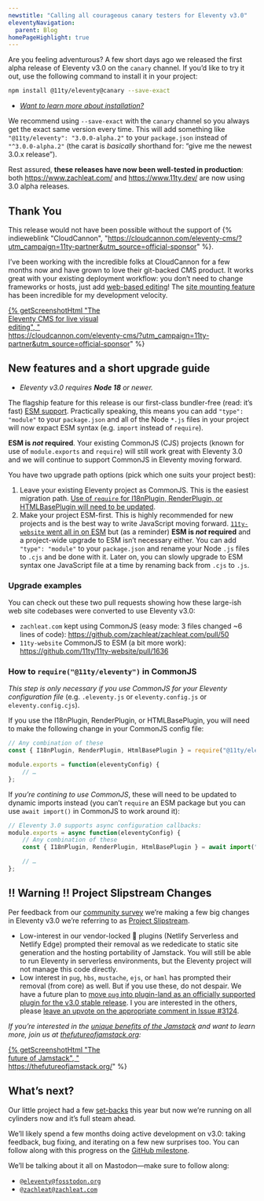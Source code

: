 ```yaml
---
newstitle: "Calling all courageous canary testers for Eleventy v3.0"
eleventyNavigation:
  parent: Blog
homePageHighlight: true
---
```

Are you feeling adventurous? A few short days ago we released the first alpha release of Eleventy v3.0 on the `canary` channel. If you’d like to try it out, use the following command to install it in your project:

```sh
npm install @11ty/eleventy@canary --save-exact
```

* [_Want to learn more about installation?_](/docs/get-started/)

We recommend using `--save-exact` with the `canary` channel so you always get the exact same version every time. This will add something like `"@11ty/eleventy": "3.0.0-alpha.2"` to your `package.json` instead of `"^3.0.0-alpha.2"` (the carat is _basically_ shorthand for: “give me the newest 3.0.x release”).

Rest assured, **these releases have now been well-tested in production**: both https://www.zachleat.com/ and https://www.11ty.dev/ are now using 3.0 alpha releases.

## Thank You

This release would not have been possible without the support of {% indieweblink "CloudCannon", "https://cloudcannon.com/eleventy-cms/?utm_campaign=11ty-partner&utm_source=official-sponsor" %}.

I’ve been working with the incredible folks at CloudCannon for a few months now and have grown to love their git-backed CMS product. It works great with your existing deployment workflow: you don’t need to change frameworks or hosts, just add [web-based editing](https://www.zachleat.com/web/live-editing-cloudcannon/)! The [site mounting feature](https://www.zachleat.com/web/site-mounting/) has been incredible for my development velocity.

<a href="https://cloudcannon.com/eleventy-cms/?utm_campaign=11ty-partner&utm_source=official-sponsor" style="display: block; max-width: 16em" class="elv-externalexempt">{% getScreenshotHtml "The Eleventy CMS for live visual editing", "https://cloudcannon.com/eleventy-cms/?utm_campaign=11ty-partner&utm_source=official-sponsor" %}</a>

## New features and a short upgrade guide

* _Eleventy v3.0 requires **Node 18** or newer._

The flagship feature for this release is our first-class bundler-free (read: it’s fast) [ESM support](https://developer.mozilla.org/en-US/docs/Web/JavaScript/Guide/Modules). Practically speaking, this means you can add `"type": "module"` to your `package.json` and all of the Node `*.js` files in your project will now expact ESM syntax (e.g. `import` instead of `require`).

**ESM is _not_ required**. Your existing CommonJS (CJS) projects (known for use of `module.exports` and `require`) will still work great with Eleventy 3.0 and we will continue to support CommonJS in Eleventy moving forward.

You have two upgrade path options (pick which one suits your project best):

1. Leave your existing Eleventy project as CommonJS. This is the easiest migration path. [Use of `require` for I18nPlugin, RenderPlugin, or HTMLBasePlugin will need to be updated](#how-to-require(@11ty/eleventy)-in-commonjs).
2. Make your project ESM-first. This is highly recommended for new projects and is the best way to write JavaScript moving forward. [`11ty-website` went all in on ESM](https://github.com/11ty/11ty-website/pull/1636) but (as a reminder) **ESM is _not_ required** and a project-wide upgrade to ESM isn’t necessary either. You can add `"type": "module"` to your `package.json` and rename your Node `.js` files to `.cjs` and be done with it. Later on, you can slowly upgrade to ESM syntax one JavaScript file at a time by renaming back from `.cjs` to `.js`.

### Upgrade examples

You can check out these two pull requests showing how these large-ish web site codebases were converted to use Eleventy v3.0:

* `zachleat.com` kept using CommonJS (easy mode: 3 files changed ~6 lines of code): https://github.com/zachleat/zachleat.com/pull/50
* `11ty-website` CommonJS to ESM (a bit more work):  https://github.com/11ty/11ty-website/pull/1636

### How to `require("@11ty/eleventy")` in CommonJS

_This step is only necessary if you use CommonJS for your Eleventy configuration file_ (e.g. `.eleventy.js` or `eleventy.config.js` or `eleventy.config.cjs`).

If you use the I18nPlugin, RenderPlugin, or HTMLBasePlugin, you will need to make the following change in your CommonJS config file:

```js
// Any combination of these
const { I18nPlugin, RenderPlugin, HtmlBasePlugin } = require("@11ty/eleventy");

module.exports = function(eleventyConfig) {
	// …
};
```

If _you’re contining to use CommonJS_, these will need to be updated to dynamic imports instead (you can’t `require` an ESM package but you can use `await import()` in CommonJS to work around it):

```js
// Eleventy 3.0 supports async configuration callbacks:
module.exports = async function(eleventyConfig) {
	// Any combination of these
	const { I18nPlugin, RenderPlugin, HtmlBasePlugin } = await import("@11ty/eleventy");

	// …
};
```

## ‼️ Warning ‼️ Project Slipstream Changes

Per feedback from our [community survey](https://www.11ty.dev/blog/community-survey-results/) we’re making a few big changes in Eleventy v3.0 we’re referring to as [Project Slipstream](https://github.com/11ty/eleventy/pull/3074).

* Low-interest in our vendor-locked 😬 plugins (Netlify Serverless and Netlify Edge) prompted their removal as we rededicate to static site generation and the hosting portability of Jamstack. You will still be able to run Eleventy in serverless environments, but the Eleventy project will not manage this code directly.
* Low interest in `pug`, `hbs`, `mustache`, `ejs`, or `haml` has prompted their removal (from core) as well. But if you use these, do not despair. We have a future plan to [move `pug` into plugin-land as an officially supported plugin for the v3.0 stable release](https://github.com/11ty/eleventy/issues/3081). I you are interested in the others, please [leave an upvote on the appropriate comment in Issue #3124](https://github.com/11ty/eleventy/issues/3124).

_If you’re interested in the [unique benefits of the Jamstack](https://www.zachleat.com/web/jamstack-future/) and want to learn more, join us at [thefutureofjamstack.org](https://thefutureofjamstack.org/):_

<a href="https://thefutureofjamstack.org/" style="display: block; max-width: 16em" class="elv-externalexempt">{% getScreenshotHtml "The future of Jamstack", "https://thefutureofjamstack.org/" %}</a>


## What’s next?

Our little project had a few [set-backs](https://www.zachleat.com/web/eleventy-side-project/) this year but now we’re running on all cylinders now and it’s full steam ahead.

We’ll likely spend a few months doing active development on v3.0: taking feedback, bug fixing, and iterating on a few new surprises too. You can follow along with this progress on the [GitHub milestone](https://github.com/11ty/eleventy/milestone/40?closed=1).

We’ll be talking about it all on Mastodon—make sure to follow along:

* [`@eleventy@fosstodon.org`](https://fosstodon.org/@eleventy)
* [`@zachleat@zachleat.com`](https://zachleat.com/@zachleat)
